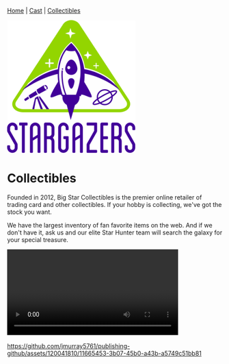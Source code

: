 [Home](README.md) | [Cast](Cast.md) | [Collectibles](Collectibles.md)

<img src="images/logo_stargazers.svg" style="width:300px;">

# Collectibles

Founded in 2012, Big Star Collectibles is the premier online retailer of trading card and other collectibles. If your hobby is collecting, we've got the stock you want.

We have the largest inventory of fan favorite items on the web. And if we don't have it, ask us and our elite Star Hunter team will search the galaxy for your special treasure.

<div class="ratio ratio-1x1" style="max-width:800px">
<video  width="400px" height="auto" controls>
  <source src="/images/video.mp4" type="video/mp4">
  Your browser does not support the video tag.
</video>
</div>

https://github.com/jmurray5761/publishing-github/assets/120041810/11665453-3b07-45b0-a43b-a5749c51bb81

